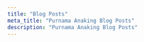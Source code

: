 ```yaml
---
title: "Blog Posts"
meta_title: "Purnama Anaking Blog Posts"
description: "Purnama Anaking Blog Posts"
---
```

